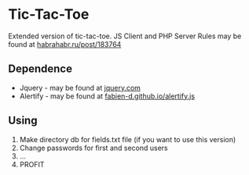 Tic-Tac-Toe
===========

Extended version of tic-tac-toe. JS Client and PHP Server
Rules may be found at [habrahabr.ru/post/183764](http://habrahabr.ru/post/183764/ "Rules")

Dependence
-----------

* Jquery - may be found at [jquery.com](http://jquery.com/ "Jquery")
* Alertify - may be found at [fabien-d.github.io/alertify.js](http://fabien-d.github.io/alertify.js/ "Alertify")

Using
-----------

1. Make directory db for fields.txt file (if you want to use this version)
2. Change passwords for first and second users
3. ...
4. PROFIT
